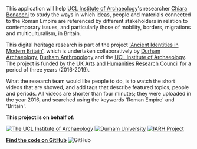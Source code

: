 This application will help [UCL Institute of Archaeology](http://www.ucl.ac.uk/archaeology)'s researcher [Chiara Bonacchi](http://www.ucl.ac.uk/archaeology/people/staff/bonacchi) to study the ways in which ideas, people and materials connected to the Roman Empire are referenced by different stakeholders in relation to contemporary issues, and particularly those of mobility, borders, migrations and multiculturalism, in Britain.

This digital heritage research is part of the project ['Ancient Identities in Modern Britain'](http://www.ucl.ac.uk/archaeology/research/directory/ironage-roman-heritages), which is undertaken collaboratively by [Durham Archaeology](https://www.dur.ac.uk/archaeology/), [Durham Anthropology](https://www.dur.ac.uk/anthropology/") and the [UCL Institute of Archaeology](http://www.ucl.ac.uk/archaeology). The project is funded by the [UK Arts and Humanities Research Council](http://www.ahrc.ac.uk) for a period of three years (2016-2019).

What the research team would like people to do, is to watch the short videos that are showed, and add tags that describe featured topics, people and periods. All videos are shorter than four minutes; they were uploaded in the year 2016, and searched using the keywords 'Roman Empire' and 'Britain'.

**This project is on behalf of:**

[![The UCL Institute of Archaeology](http://micropasts.org/wp-content/uploads/2014/09/UCL_logo_sm_blk-e1481812374426.png)](http://www.ucl.ac.uk/archaeology) [![Durham University](http://micropasts.org/wp-content/uploads/2016/12/durham-e1481812291124.png)](https://www.dur.ac.uk/archaeology/) [![IARH Project](http://micropasts.org/wp-content/uploads/2016/12/Screen-Shot-2016-12-14-at-10.33.51-2-e1481812350458.png)](http://www.ucl.ac.uk/archaeology/research/directory/ironage-roman-heritages)

**[Find the code on GitHub](https://github.com/IARHeritages)**
![GitHub](http://micropasts.org/wp-content/uploads/2016/12/GitHub-2-e1481812720446.jpg)
